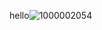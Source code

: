 hello![1000002054](https://github.com/Honesty47/Jelly-roll-/assets/167382332/b051b052-c3b9-418e-a253-aa2415a857ce)
